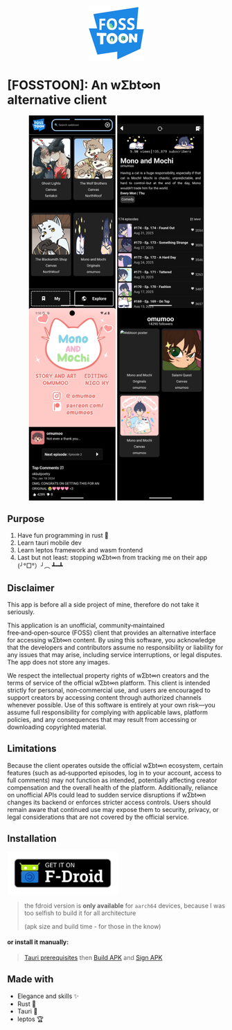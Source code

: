 <p align="center"><img src="./public/logo.png" width="128" align="center" /></p>

# [FOSSTOON]: An wƩbt∞n alternative client

<p align="center">
  <img src="./demos/main_page.png" width="200" align="center" />
  <img src="./demos/webtoon_page.png" width="200" align="center" />
  <img src="./demos/episode_page.png" width="200" align="center" />
  <img src="./demos/creator_page.png" width="200" align="center" />
</p>

## Purpose

1. Have fun programming in rust 🦀
2. Learn tauri mobile dev
3. Learn leptos framework and wasm frontend
4. Last but not least: stopping wƩbt∞n from tracking me on their app (╯°□°）╯︵ ┻━┻

## Disclaimer

This app is before all a side project of mine, therefore do not take it seriously.

This application is an unofficial, community‑maintained free‑and‑open‑source (FOSS) client that provides an alternative interface for accessing wƩbt∞n content. By using this software, you acknowledge that the developers and contributors assume no responsibility or liability for any issues that may arise, including service interruptions, or legal disputes. The app does not store any images.

We respect the intellectual property rights of wƩbt∞n creators and the terms of service of the official wƩbt∞n platform. This client is intended strictly for personal, non‑commercial use, and users are encouraged to support creators by accessing content through authorized channels whenever possible. Use of this software is entirely at your own risk—you assume full responsibility for complying with applicable laws, platform policies, and any consequences that may result from accessing or downloading copyrighted material.

## Limitations

Because the client operates outside the official wƩbt∞n ecosystem, certain features (such as ad‑supported episodes, log in to your account, access to full comments) may not function as intended, potentially affecting creator compensation and the overall health of the platform. Additionally, reliance on unofficial APIs could lead to sudden service disruptions if wƩbt∞n changes its backend or enforces stricter access controls. Users should remain aware that continued use may expose them to security, privacy, or legal considerations that are not covered by the official service.

## Installation

<a href="https://ilingu.github.io/fdroid/repo/"><img src="./demos/get-it-on-fdroid.png" width="256" /></a>

> the fdroid version is **only available** for `aarch64` devices, because I was too selfish to build it for all architecture
>
> (apk size and build time - for those in the know)

#### or install it manually:

> [Tauri prerequisites](https://tauri.app/start/prerequisites/) then [Build APK](https://tauri.app/distribute/google-play/#build-apks) and [Sign APK](https://tauri.app/distribute/sign/android/)

## Made with

- Elegance and skills ✨
- Rust 🦀
- Tauri 🚀
- leptos 🏆
